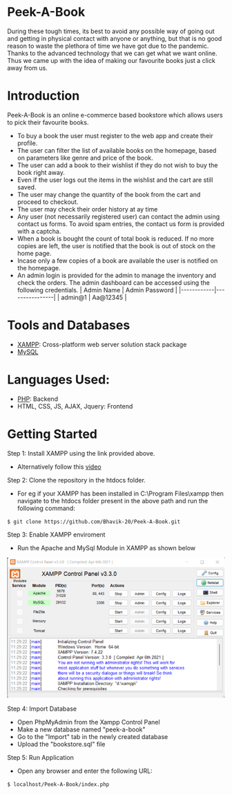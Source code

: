 # Peek-A-Book

During these tough times, its best to avoid any possible way of going out and getting in physical contact with anyone or anything, but that is no good reason to waste the plethora of time we have got due to the pandemic. Thanks to the advanced technology that we can get what we want online. Thus we came up with the idea of making our favourite books just a click away from us.

# Introduction
Peek-A-Book is an online e-commerce based bookstore which allows users to pick their favourite books. 


* To buy a book the user must register to the web app and create their profile. 
* The user can filter the list of available books on the homepage, based on parameters like genre and price of the book.
* The user can add a book to their wishlist if they do not wish to buy the book right away.
* Even if the user logs out the items in the wishlist and the cart are still saved.
* The user may change the quantity of the book from the cart and proceed to checkout.
* The user may check their order history at ay time
* Any user (not necessarily registered user) can contact the admin using contact us forms. To avoid spam entries, the contact us form is provided with a captcha.
* When a book is bought the count of total book is reduced. If no more copies are left, the user is notified that the book is out of stock on the home page.
* Incase only a few copies of a book are available the user is notified on the homepage.
* An admin login is provided for the admin to manage the inventory and check the orders. The admin dashboard can be accessed using the following credentials.
  | Admin Name | Admin Password |
  |------------|----------------|
  | admin@1    | Aa@12345       |

# Tools and Databases
* [XAMPP](https://www.apachefriends.org/download.html): Cross-platform web server solution stack package 
* [MySQL](https://dev.mysql.com/doc/mysql-installation-excerpt/5.7/en/)

# Languages Used:
* [PHP](https://www.php.net/): Backend
* HTML, CSS, JS, AJAX, Jquery: Frontend

# Getting Started
Step 1: Install XAMPP using the link provided above.
* Alternatively follow this [video](https://www.youtube.com/watch?v=O6T8YPUmyj8)

Step 2: Clone the repository in the htdocs folder. 
* For eg if your XAMPP has been installed in C:\Program Files\xampp then navigate to the htdocs folder present in the above path and run the following command:

```
$ git clone https://github.com/Bhavik-20/Peek-A-Book.git
```

Step 3: Enable XAMPP enviroment
* Run the Apache and MySql Module in XAMPP as shown below
<!-- <img src ="readme-contents"> -->
![](readme-contents/st3-Xampp.png)

Step 4: Import Database
* Open PhpMyAdmin from the Xampp Control Panel
* Make a new database named "peek-a-book"
* Go to the "Import" tab in the newly created database
* Upload the "bookstore.sql" file 

Step 5: Run Application
* Open any browser and enter the following URL:
```
$ localhost/Peek-A-Book/index.php
```
